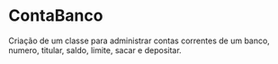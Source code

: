 # ContaBanco
Criação de um classe para administrar contas correntes de um banco, numero, titular, saldo, limite, sacar e depositar.
